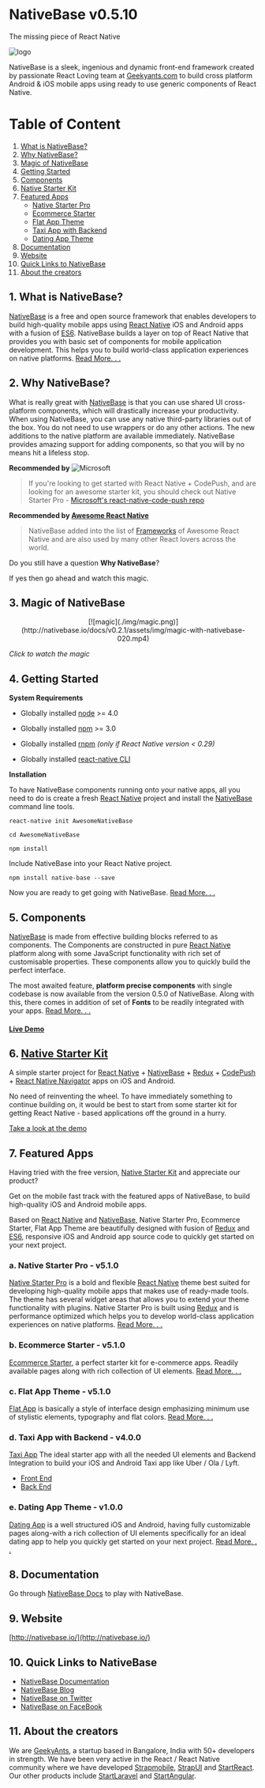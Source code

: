 # NativeBase v0.5.10
The missing piece of React Native


![logo](/img/logo.png)

NativeBase is a sleek, ingenious and dynamic front-end framework created by passionate React Loving team at [Geekyants.com](http://geekyants.com/) to build cross platform Android & iOS mobile apps using ready to use generic components of React Native.


# Table of Content

1. [What is NativeBase?](#1-what-is-nativebase)
2. [Why NativeBase?](#2-why-nativebase)
3. [Magic of NativeBase](#3-magic-of-nativebase)
4. [Getting Started](#4-getting-started)
5. [Components](#5-components)
6. [Native Starter Kit](#6-native-starter-kit)
7. [Featured Apps](#7-featured-apps)
	- [Native Starter Pro](#a-native-starter-pro---v510)
	- [Ecommerce Starter](#b-ecommerce-starter---v510)
	- [Flat App Theme](#c-flat-app-theme---v510)
	- [Taxi App with Backend](#d-taxi-app-with-backend---v400)
	- [Dating App Theme](#e-dating-app-theme---v100)
8. [Documentation](#8-documentation)
9. [Website](#9-website)
10. [Quick Links to NativeBase](#10-quick-links-to-nativebase)
11. [About the creators](#11-about-the-creators)



## 1. What is NativeBase?
[NativeBase](http://nativebase.io/) is a free and open source framework that enables developers to build high-quality mobile apps using [React Native](https://github.com/facebook/react-native) iOS and Android apps with a fusion of [ES6](http://es6-features.org/#Constants). NativeBase builds a layer on top of React Native that provides you with basic set of components for mobile application development. This helps you to build world-class application experiences on native platforms. [Read More. . .](http://nativebase.io/documentation)



## 2. Why NativeBase?
What is really great with [NativeBase](http://nativebase.io/) is that you can use shared UI cross-platform components, which will drastically increase your productivity. When using NativeBase, you can use any native third-party libraries out of the box. You do not need to use wrappers or do any other actions. The new additions to the native platform are available immediately. NativeBase provides amazing support for adding components, so that you will by no means hit a lifeless stop. 

**Recommended by** ![Microsoft](/img/microsoft-logo.png)
> If you're looking to get started with React Native + CodePush, and are looking for an awesome starter kit, you should check out Native Starter Pro - [Microsoft's react-native-code-push repo](https://github.com/Microsoft/react-native-code-push#example-apps--starters)

**Recommended by [Awesome React Native](https://github.com/jondot/awesome-react-native)**
>NativeBase added into the list of [Frameworks](https://github.com/jondot/awesome-react-native#frameworks) of Awesome React Native and are also used by many other React lovers across the world.

Do you still have a question **Why NativeBase**?

If yes then go ahead and watch this magic.



## 3. Magic of NativeBase
<center>[![magic](./img/magic.png)](http://nativebase.io/docs/v0.2.1/assets/img/magic-with-nativebase-020.mp4)</center>

<i>Click to watch the magic</i>



## 4. Getting Started

**System Requirements**

* Globally installed [node](https://nodejs.org/en/) >= 4.0

* Globally installed [npm](https://www.npmjs.org/) >= 3.0

* Globally installed [rnpm](https://github.com/rnpm/rnpm) *(only if React Native version < 0.29)*

* Globally installed [react-native CLI](https://facebook.github.io/react-native/docs/getting-started.html)


**Installation**

To have NativeBase components running onto your native apps, all you need to do is create a fresh [React Native](https://github.com/facebook/react-native) project and install the [NativeBase](http://nativebase.io/) command line tools.

```
react-native init AwesomeNativeBase

cd AwesomeNativeBase

npm install
```

Include NativeBase into your React Native project.
```
npm install native-base --save
```

Now you are ready to get going with NativeBase. [Read More. . .](http://nativebase.io/documentation)




## 5. Components

[NativeBase](http://nativebase.io/) is made from effective building blocks referred to as components. The Components are constructed in pure [React Native](https://github.com/facebook/react-native) platform along with some JavaScript functionality with rich set of customisable properties. These components allow you to quickly build the perfect interface. 

The most awaited feature, **platform precise components** with single codebase is now available from the version 0.5.0 of NativeBase. Along with this, there comes in addition of set of **Fonts** to be readily integrated with your apps. [Read More. . .](http://nativebase.io/documentation)

#### [**Live Demo**](http://nativebase.io/components)




## 6. [Native Starter Kit](https://github.com/start-react/native-starter-kit)

A simple starter project for [React Native](https://github.com/facebook/react-native) + [NativeBase](http://nativebase.io/) + [Redux](http://redux.js.org/) + [CodePush](https://github.com/Microsoft/react-native-code-push) + [React Native Navigator](https://facebook.github.io/react-native/docs/navigator.html) apps on iOS and Android.

No need of reinventing the wheel. To have immediately something to continue building on, it would be best to start from some starter kit for getting React Native - based applications off the ground in a hurry.

[Take a look at the demo](https://github.com/start-react/native-starter-kit#screens)



## 7. Featured Apps

Having tried with the free version, [Native Starter Kit](https://github.com/start-react/native-starter-kit) and appreciate our product?

Get on the mobile fast track with the featured apps of NativeBase, to build high-quality iOS and Android mobile apps. 

Based on [React Native](https://facebook.github.io/react-native/) and [NativeBase](http://nativebase.io/docs/v0.5.7/), Native Starter Pro, Ecommerce Starter, Flat App Theme are beautifully designed with fusion of [Redux](https://github.com/reactjs/react-redux) and [ES6](http://es6-features.org/#Constants), responsive iOS and Android app source code to quickly get started on your next project. 


### a. Native Starter Pro - v5.1.0

[Native Starter Pro](https://strapmobile.com/native-starter-pro/) is a bold and flexible [React Native](https://facebook.github.io/react-native/) theme best suited for developing high-quality mobile apps that makes use of ready-made tools. The theme has several widget areas that allows you to extend your theme functionality with plugins. Native Starter Pro is built using [Redux](https://github.com/reactjs/react-redux) and is performance optimized which helps you to develop world-class application experiences on native platforms. [Read More. . .](http://strapmobile.com/docs/native-starter-pro/v5.0.0)


### b. Ecommerce Starter - v5.1.0

[Ecommerce Starter](https://strapmobile.com/react-native-e-commerce-starter/), a perfect starter kit for e-commerce apps. Readily available pages along with rich collection of UI elements. [Read More. . .](http://strapmobile.com/docs/react-native-ecommerce-starter/v5.0.0)


### c. Flat App Theme - v5.1.0

[Flat App](https://strapmobile.com/react-native-flat-app-theme/) is basically a style of interface design emphasizing minimum use of stylistic elements, typography and flat colors. [Read More. . .](http://strapmobile.com/docs/react-native-flat-app-theme/v4.0.0)


### d. Taxi App with Backend - v4.0.0

[Taxi App](https://strapmobile.com/react-native-uber-like-app-backend/)
The ideal starter app with all the needed UI elements and Backend Integration to build your iOS and Android Taxi app like Uber / Ola / Lyft.

*	[Front End](https://strapmobile.com/docs/react-native-taxi-app-theme/v4.0.0)
*	[Back End](https://strapmobile.com/docs/react-native-uber-like-app-backend/v4.0.0/)


### e. Dating App Theme - v1.0.0

[Dating App](https://strapmobile.com/react-native-dating-app-theme/) is a well structured iOS and Android, having fully customizable pages along-with a rich collection of UI elements specifically for an ideal dating app to help you quickly get started on your next project. [Read More. . .](https://strapmobile.com/docs/react-native-dating-app-theme/v1.0.0/)



## 8. Documentation

Go through [NativeBase Docs](http://nativebase.io/documentation) to play with NativeBase.



## 9. Website
[http://nativebase.io/](http://nativebase.io/)



## 10. Quick Links to NativeBase

*	[NativeBase Documentation](http://nativebase.io/documentation)
*	[NativeBase Blog](https://medium.com/nativebase-io-blog)
*	[NativeBase on Twitter](https://twitter.com/NativeBaseIO)
*	[NativeBase on FaceBook](https://www.facebook.com/nativebaseio/)


## 11. About the creators

We are [GeekyAnts](http://geekyants.com/), a startup based in Bangalore, India with 50+ developers in strength. We have been very active in the React / React Native community where we have developed [Strapmobile](https://strapmobile.com/), [StrapUI](https://www.strapui.com/) and [StartReact](http://startreact.com/). Our other products include [StartLaravel](http://startlaravel.com/) and [StartAngular](http://startangular.com/).

